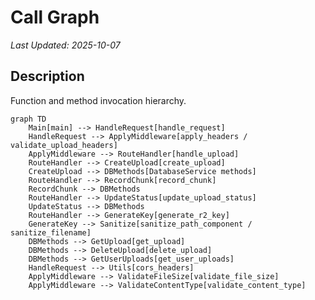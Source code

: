# Call Graph

_Last Updated: 2025-10-07_

## Description

Function and method invocation hierarchy.

<!--@auto:diagram:call:start-->

```mermaid
graph TD
    Main[main] --> HandleRequest[handle_request]
    HandleRequest --> ApplyMiddleware[apply_headers / validate_upload_headers]
    ApplyMiddleware --> RouteHandler[handle_upload]
    RouteHandler --> CreateUpload[create_upload]
    CreateUpload --> DBMethods[DatabaseService methods]
    RouteHandler --> RecordChunk[record_chunk]
    RecordChunk --> DBMethods
    RouteHandler --> UpdateStatus[update_upload_status]
    UpdateStatus --> DBMethods
    RouteHandler --> GenerateKey[generate_r2_key]
    GenerateKey --> Sanitize[sanitize_path_component / sanitize_filename]
    DBMethods --> GetUpload[get_upload]
    DBMethods --> DeleteUpload[delete_upload]
    DBMethods --> GetUserUploads[get_user_uploads]
    HandleRequest --> Utils[cors_headers]
    ApplyMiddleware --> ValidateFileSize[validate_file_size]
    ApplyMiddleware --> ValidateContentType[validate_content_type]
```

<!--@auto:diagram:call:end-->
